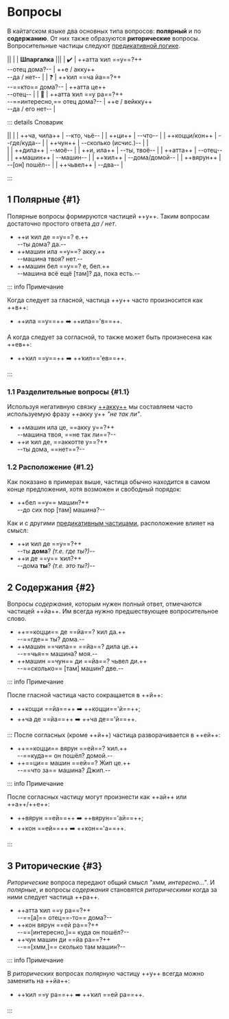 # Вопросы

В кайтагском языке два основных типа вопросов: **полярный** и по **содержанию**. От них также образуются **риторические** вопросы. Вопросительные частицы следуют [предикативной логике](./predicatives).

<div class="table-wide">

||
|
| **Шпаргалка** |||
| ✔️ | ++атта ҡил ==у==?++ <br> --отец дома?-- | ++е / акку++ <br> --да / нет-- |
| ❓ | ++ҡил ==ча йа==?++ <br> --==кто== дома?-- | ++атта це++ <br> --отец-- |
| 🤔 | ++атта ҡил ==у ра==?++ <br> --==интересно,== отец дома?-- | ++е / вейкку++ <br> --да / его нет-- |

</div>

::: details Словарик

<div class="table-transparent">

||
|
| ++ча, чила++ | --кто, чьё-- |
| ++ци++ | --что-- |
| ++коцци/кон++ | --где/куда-- |
| ++чун++ | --сколько (исчис.)-- |
| <br> |
| ++дила++ | --моё-- |
| ++и, ила++ | --ты, твоё-- |
| ++атта++ | --отец-- |
| ++машин++ | --машин-- |
| ++ҡил++ | --дома/домой-- |
| ++вярун++ | --[он] пошёл-- |
| ++чьвел++ | --два-- |

</div>

:::

## 1 Полярные {#1}

Полярные вопросы формируются частицей ++y++. Таким вопросам достаточно простого ответа *да / нет*.

- ++и ҡил де ==у==? е.++  
  --ты дома? да.--
- ++машин ила ==у==? акку.++  
  --машина твоя? нет.--
- ++машин бел ==у==? е, бел.++  
  --машина всё ещё [там]? да, пока есть.--

::: info Примечание

Когда следует за гласной, частица ++у++ часто произносится как ++в++:

- ++ила ==у==++ ➡️ ++ила=='в==++.
  
А когда следует за согласной, то также может быть произнесена как ++ев++:

- ++ҡил ==у==++ ➡️ ++ҡил=='ев==++.

:::

### 1.1 Разделительные вопросы {#1.1}

Используя негативную связку [++акку++](./copulas.md#1.1) мы составляем часто используемую фразу ++акку у++ *"не так ли"*.

- ++машин ила це, ==акку у==?++  
  --машина твоя, ==не так ли==?--
- ++и ҡил де, ==аккотте у==?++  
  --ты дома, ==нет==?--

### 1.2 Расположение {#1.2}

Как показано в примерах выше, частица обычно находится в самом конце предложения, хотя возможен и свободный порядок:

- ++бел ==у== машин?++  
  --до сих пор [там] машина?--

Как и с другими [предикативным частицами](./predicatives), расположение влияет на смысл:

- ++и ҡил де ==у==?++  
  --ты **дома**? *(т.е. где ты?)*--
- ++и де ==у== ҡил?++  
  --дома **ты**? *(т.е. это ты?)*--

## 2 Содержания {#2}

Вопросы *содержания*, которым нужен полный ответ, отмечаются частицей ++йа++. Им всегда нужно предшествующее вопросительное слово.

- ++==коцци== де ==йа==? ҡил да.++  
  --==где== ты? дома.--
- ++машин ==чила== ==йа==? дила це.++  
  --==чья== машина? моя.--
- ++машин ==чун== ди ==йа==? чьвел ди.++  
  --==сколько== [там] машин? две.--

::: info Примечание

После гласной частица часто сокращается в ++й++:  

- ++коцци ==йа==++ ➡️ ++коцци=='й==++;
- ++ча де ==йа==++ ➡️ ++ча де=='й==++.

:::
После согласных (кроме ++й++) частица разворачивается в ++ей++:

- ++==коцци== вярун ==ей==? ҡил.++  
  --==куда== он пошёл? домой.--
- ++==ци== машин ==ей==? Жип це.++  
  --==что за== машина? Джип.--

::: info Примечание

После согласных частицу могут произнести как ++ай++ или ++а++/++е++:  

- ++вярун ==ей==++ ➡️ ++вярун=='ай==++;
- ++кон ==ей==++ ➡️ ++кон=='а==++.

:::

## 3 Риторические {#3}

*Риторические* вопроса передают общий смысл *"хмм, интересно..."*. И *полярные*, и вопросы *содержания* становятся *риторическими* когда за ними следует частица ++ра++.

- ++атта ҡил ==у ра==?++  
  --==[а]== отец==-то== дома?--
- ++кон вярун ==ей ра==?++  
  --==[интересно,]== куда он пошёл?--
- ++чун машин ди ==йа ра==?++  
  --==[хмм,]== сколько там машин?--

::: info Примечание

В *риторических* вопросах *полярную* частицу ++у++ всегда можно заменить на ++йа++:

- ++ҡил ==у ра==++ ➡️ ++ҡил ==ей ра==++.

:::
